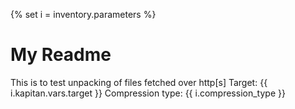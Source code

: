 {% set i = inventory.parameters %}
# My Readme
This is to test unpacking of files fetched over http[s]
Target: {{ i.kapitan.vars.target }}
Compression type: {{ i.compression_type }}
